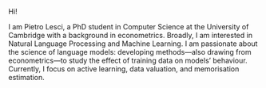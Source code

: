 Hi!

I am Pietro Lesci, a PhD student in Computer Science at the University of Cambridge with a background in econometrics.
Broadly, I am interested in Natural Language Processing and Machine Learning. I am passionate about the science of language models: developing methods—also drawing from econometrics—to study the effect of training data on models’ behaviour. Currently, I focus on active learning, data valuation, and memorisation estimation.
